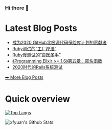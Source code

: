 ### Hi there 👋

<!--
**xfyuan/xfyuan** is a ✨ _special_ ✨ repository because its `README.md` (this file) appears on your GitHub profile.

Here are some ideas to get you started:

- 🔭 I’m currently working on ...
- 🌱 I’m currently learning ...
- 👯 I’m looking to collaborate on ...
- 🤔 I’m looking for help with ...
- 💬 Ask me about ...
- 📫 How to reach me: ...
- 😄 Pronouns: ...
- ⚡ Fun fact: ...
-->

# Latest Blog Posts
<!-- BLOG-POST-LIST:START -->
- [成为2020 GitHub北极源代码保险库计划的贡献者](http://xfyuan.github.io/2020/07/became-github-arctic-code-vault-contributor/)
- [Ruby测试的“工厂疗法”](http://xfyuan.github.io/2020/07/testprof-factory-therapy-for-ruby-tests/)
- [Ruby慢测试的“良医圣手”](http://xfyuan.github.io/2020/07/testprof-doctor-for-slow-ruby-tests/)
- [《Programming Elixir >= 1.6》第五章：匿名函数](http://xfyuan.github.io/2020/07/programming-elixir-1-6-chapter-5/)
- [2020时代的Rails系统测试](http://xfyuan.github.io/2020/07/proper-browser-testing-in-rails/)
<!-- BLOG-POST-LIST:END -->
<p><a href="https://xfyuan.github.io/">➡️ More Blog Posts</a></p>

# Quick overview
[![Top Langs](https://github-readme-stats.vercel.app/api/top-langs/?username=xfyuan)](https://github.com/anuraghazra/github-readme-stats)

<img align="center" src="https://github-readme-stats.vercel.app/api?username=xfyuan&&show_icons=true" alt="xfyuan's Github Stats">

